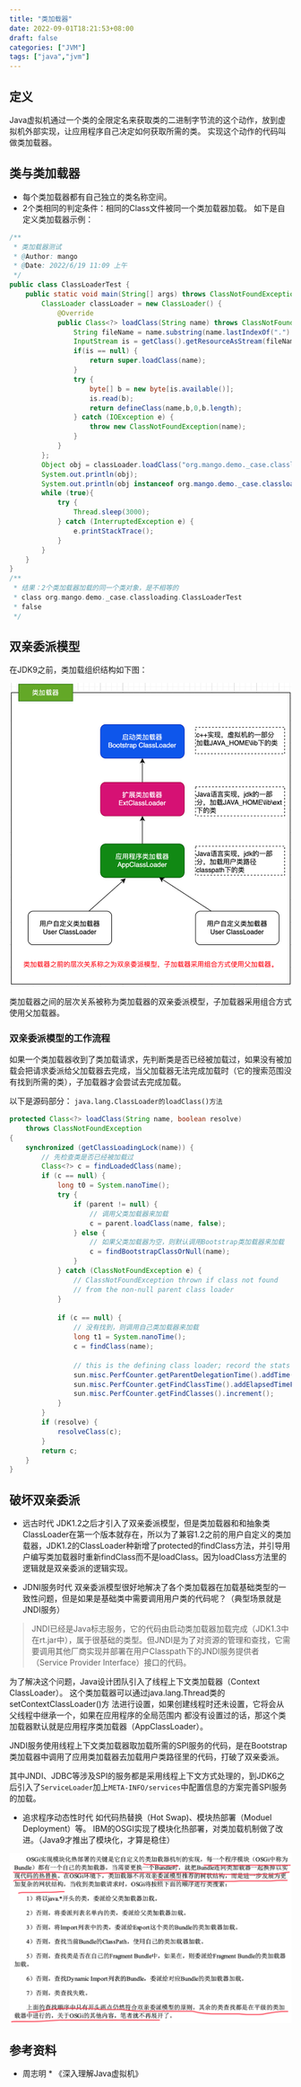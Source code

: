 ```yaml
---
title: "类加载器"
date: 2022-09-01T18:21:53+08:00
draft: false
categories: ["JVM"]
tags: ["java","jvm"]
---
```


## 定义
Java虚拟机通过一个类的全限定名来获取类的二进制字节流的这个动作，放到虚拟机外部实现，让应用程序自己决定如何获取所需的类。
实现这个动作的代码叫做类加载器。

## 类与类加载器
* 每个类加载器都有自己独立的类名称空间。
* 2个类相同的判定条件：相同的Class文件被同一个类加载器加载。
如下是自定义类加载器示例：
``` java
/**
 * 类加载器测试
 * @Author: mango
 * @Date: 2022/6/19 11:09 上午
 */
public class ClassLoaderTest {
    public static void main(String[] args) throws ClassNotFoundException {
        ClassLoader classLoader = new ClassLoader() {
            @Override
            public Class<?> loadClass(String name) throws ClassNotFoundException {
                String fileName = name.substring(name.lastIndexOf(".") + 1) + ".class";
                InputStream is = getClass().getResourceAsStream(fileName);
                if(is == null) {
                    return super.loadClass(name);
                }
                try {
                    byte[] b = new byte[is.available()];
                    is.read(b);
                    return defineClass(name,b,0,b.length);
                } catch (IOException e) {
                    throw new ClassNotFoundException(name);
                }
            }
        };
        Object obj = classLoader.loadClass("org.mango.demo._case.classloading.ClassLoaderTest");
        System.out.println(obj);
        System.out.println(obj instanceof org.mango.demo._case.classloading.ClassLoaderTest);
        while (true){
            try {
                Thread.sleep(3000);
            } catch (InterruptedException e) {
                e.printStackTrace();
            }
        }
    }
}
/**
 * 结果：2个类加载器加载的同一个类对象，是不相等的
 * class org.mango.demo._case.classloading.ClassLoaderTest
 * false
 */
```
## 双亲委派模型
在JDK9之前，类加载组织结构如下图：

![](/mb/images/jvm2/class-loader/01.png)

类加载器之间的层次关系被称为类加载器的双亲委派模型，子加载器采用组合方式使用父加载器。

###  双亲委派模型的工作流程
如果一个类加载器收到了类加载请求，先判断类是否已经被加载过，如果没有被加载会把请求委派给父加载器去完成，当父加载器无法完成加载时（它的搜索范围没有找到所需的类），子加载器才会尝试去完成加载。

以下是源码部分： `java.lang.ClassLoader的loadClass()方法`


``` java
protected Class<?> loadClass(String name, boolean resolve)
    throws ClassNotFoundException
{
    synchronized (getClassLoadingLock(name)) {
        // 先检查类是否已经被加载过
        Class<?> c = findLoadedClass(name);
        if (c == null) {
            long t0 = System.nanoTime();
            try {
                if (parent != null) {
                    // 调用父类加载器来加载
                    c = parent.loadClass(name, false);
                } else {
                    // 如果父类加载器为空，则默认调用Bootstrap类加载器来加载
                    c = findBootstrapClassOrNull(name);
                }
            } catch (ClassNotFoundException e) {
                // ClassNotFoundException thrown if class not found
                // from the non-null parent class loader
            }

            if (c == null) {
                // 没有找到，则调用自己类加载器来加载
                long t1 = System.nanoTime();
                c = findClass(name);

                // this is the defining class loader; record the stats
                sun.misc.PerfCounter.getParentDelegationTime().addTime(t1 - t0);
                sun.misc.PerfCounter.getFindClassTime().addElapsedTimeFrom(t1);
                sun.misc.PerfCounter.getFindClasses().increment();
            }
        }
        if (resolve) {
            resolveClass(c);
        }
        return c;
    }
}
```

## 破坏双亲委派
* 远古时代
JDK1.2之后才引入了双亲委派模型，但是类加载器和和抽象类ClassLoader在第一个版本就存在，所以为了兼容1.2之前的用户自定义的类加载器，JDK1.2的ClassLoader种新增了protected的findClass方法，并引导用户编写类加载器时重新findClass而不是loadClass。因为loadClass方法里的逻辑就是双亲委派的逻辑实现。

* JDNI服务时代
双亲委派模型很好地解决了各个类加载器在加载基础类型的一致性问题，但是如果是基础类中需要调用用户类的代码呢？（典型场景就是JNDI服务）
> JNDI已经是Java标志服务，它的代码由启动类加载器加载完成（JDK1.3中在rt.jar中），属于很基础的类型。但JNDI是为了对资源的管理和查找，它需要调用其他厂商实现并部署在用户Classpath下的JNDI服务提供者（Service Provider Interface）接口的代码。
 
为了解决这个问题，Java设计团队引入了线程上下文类加载器（Context ClassLoader）。
这个类加载器可以通过java.lang.Thread类的setContextClassLoader()方 法进行设置，如果创建线程时还未设置，它将会从父线程中继承一个，如果在应用程序的全局范围内 都没有设置过的话，那这个类加载器默认就是应用程序类加载器（AppClassLoader）。

JNDI服务使用线程上下文类加载器取加载所需的SPI服务的代码，是在Bootstrap类加载器中调用了应用类加载器去加载用户类路径里的代码，打破了双亲委派。

其中JNDI、JDBC等涉及SPI的服务都是采用线程上下文方式处理的，到JDK6之后引入了`ServiceLoader`加上`META-INFO/services`中配置信息的方案完善SPI服务的加载。

* 追求程序动态性时代
如代码热替换（Hot Swap)、模块热部署（Moduel Deployment）等。
IBM的OSGI实现了模块化热部署，对类加载机制做了改进。（Java9才推出了模块化，才算是稳住）

![](/mb/images/jvm2/class-loader/02.png)

## 参考资料
* 周志明 * 《深入理解Java虚拟机》

